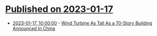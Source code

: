 # [Published on 2023-01-17](index.md)

* [2023-01-17, 10:00:00](https://hardware.slashdot.org/story/23/01/17/0333204/wind-turbine-as-tall-as-a-70-story-building-announced-in-china?utm_source=rss1.0mainlinkanon&utm_medium=feed) - [Wind Turbine As Tall As a 70-Story Building Announced In China](https://hardware.slashdot.org/story/23/01/17/0333204/wind-turbine-as-tall-as-a-70-story-building-announced-in-china?utm_source=rss1.0mainlinkanon&utm_medium=feed)
